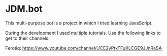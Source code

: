 # JDM.bot

This multi-purpose bot is a project in which I tried learning JavaScript. 

During the development I used multiple tutorials. Use the following links to get to their channels:

Ferotiq: https://www.youtube.com/channel/UCE2yPtxTFuXLCGE9JJnRaSA
